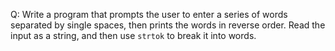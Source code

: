 Q: Write a program that prompts the user to enter a series of words separated by
single spaces, then prints the words in reverse order. Read the input as a
string, and then use `strtok` to break it into words.
